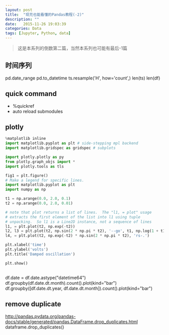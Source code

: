```yaml
---
layout: post
title:  "现充也能看懂的Pandas教程(-2)"
description: ""
date:   2015-11-26 19:03:39
categories: Data
tags: [Jupyter, Python, data]
---
```


> 这是本系列的倒数第二篇，当然本系列也可能有最后-1篇

## 时间序列
pd.date_range
pd.to_datetime
ts.resample('H', how='count',)
len(ts)
len(df)

## quick command

- %quickref
- auto reload submodules

## plotly
```python
%matplotlib inline
import matplotlib.pyplot as plt # side-stepping mpl backend
import matplotlib.gridspec as gridspec # subplots

import plotly.plotly as py
from plotly.graph_objs import *
import plotly.tools as tls

fig1 = plt.figure()
# Make a legend for specific lines.
import matplotlib.pyplot as plt
import numpy as np

t1 = np.arange(0.0, 2.0, 0.1)
t2 = np.arange(0.0, 2.0, 0.01)

# note that plot returns a list of lines.  The "l1, = plot" usage
# extracts the first element of the list into l1 using tuple
# unpacking.  So l1 is a Line2D instance, not a sequence of lines
l1, = plt.plot(t2, np.exp(-t2))
l2, l3 = plt.plot(t2, np.sin(2 * np.pi * t2), '--go', t1, np.log(1 + t1), '.')
l4, = plt.plot(t2, np.exp(-t2) * np.sin(2 * np.pi * t2), 'rs-.')

plt.xlabel('time')
plt.ylabel('volts')
plt.title('Damped oscillation')

plt.show()
```

## 
df.date = df.date.astype("datetime64")
df.groupby(df.date.dt.month).count().plot(kind="bar")
df.groupby([df.date.dt.year, df.date.dt.month]).count().plot(kind="bar")


## remove duplicate
http://pandas.pydata.org/pandas-docs/stable/generated/pandas.DataFrame.drop_duplicates.html
dataframe.drop_duplicates()

